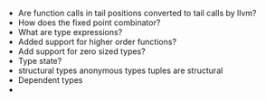 - Are function calls in tail positions converted to tail calls by llvm?
- How does the fixed point combinator?
- What are type expressions?
- Added support for higher order functions?
- Add support for zero sized types?
- Type state?
- structural types
  anonymous types
  tuples are structural
- Dependent types
- 